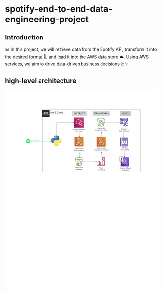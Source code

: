 # spotify-end-to-end-data-engineering-project
## Introduction 

📊 In this project, we will retrieve data from the Spotify API, transform it into the desired format 🎵, and load it into the AWS data store ☁️. Using AWS services, we aim to drive data-driven business decisions 📈✨.

## high-level architecture
![high-level architecture](https://github.com/GImran360/spotify-end-to-end-data-engineering-project/blob/main/Spotify%20data%20pipe%20line.jpg)
